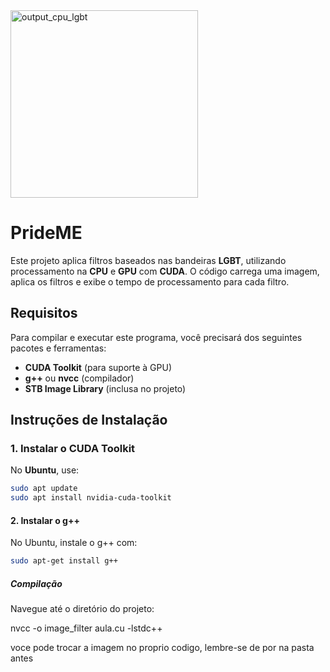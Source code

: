 <img src="https://github.com/user-attachments/assets/813bcc79-cbe2-4e79-af21-197dea87ddbc" alt="output_cpu_lgbt" width="300"/>

# PrideME

Este projeto aplica filtros baseados nas bandeiras **LGBT**, utilizando processamento na **CPU** e **GPU** com **CUDA**. O código carrega uma imagem, aplica os filtros e exibe o tempo de processamento para cada filtro.

## Requisitos

Para compilar e executar este programa, você precisará dos seguintes pacotes e ferramentas:

- **CUDA Toolkit** (para suporte à GPU)
- **g++** ou **nvcc** (compilador)
- **STB Image Library** (inclusa no projeto)

## Instruções de Instalação

### 1. Instalar o CUDA Toolkit

No **Ubuntu**, use:

```bash
sudo apt update
sudo apt install nvidia-cuda-toolkit
```

#### 2. Instalar o g++

No Ubuntu, instale o g++ com:

```bash
sudo apt-get install g++
```

##### Compilação

Navegue até o diretório do projeto:

nvcc -o image_filter aula.cu -lstdc++

voce pode trocar a imagem no proprio codigo, lembre-se de por na pasta antes
